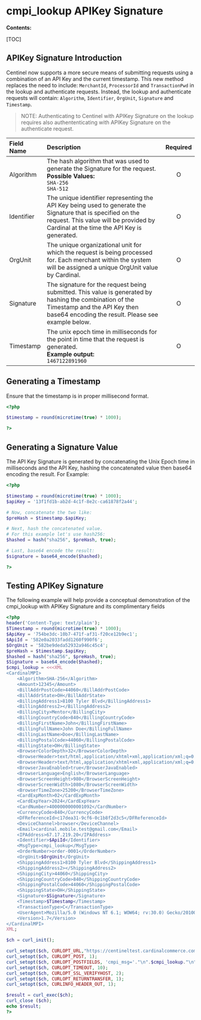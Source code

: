 <h1>cmpi_lookup APIKey Signature</h1>

__Contents:__

[TOC]

## APIKey Signature Introduction ##

Centinel now supports a more secure means of submitting requests using a combination of an API Key and the current timestamp.  This new method replaces the need to include: `MerchantId`, `ProcessorId` and `TransactionPwd` in the lookup and authenticate requests.  Instead, the lookup and authenticate requests will contain: `Algorithm`, `Identifier`, `OrgUnit`, `Signature` and `Timestamp`.

>NOTE: Authenticating to Centinel with APIKey Signature on the lookup requires also authententicating with APIKey Signature on the authenticate request.

| Field Name | Description | Required |
| :-- | :-- | :--: |
| Algorithm | The hash algorithm that was used to generate the Signature for the request.<br>__Possible Values:__<br>`SHA-256`<br>`SHA-512` | O |
| Identifier | The unique identifier representing the API Key being used to generate the Signature that is specified on the request. This value will be provided by Cardinal at the time the API Key is generated. | O |
| OrgUnit | The unique organizational unit for which the request is being processed for. Each merchant within the system will be assigned a unique OrgUnit value by Cardinal. | O |
| Signature | The signature for the request being submitted. This value is generated by hashing the combination of the Timestamp and the API Key then base64 encoding the result. Please see example below. | O |
| Timestamp | The unix epoch time in milliseconds for the point in time that the request is generated.<br>__Example output:__<br>`1467122891960` | O |

## Generating a Timestamp ##

Ensure that the timestamp is in proper millisecond format.

```PHP
<?php

$timestamp = round(microtime(true) * 1000);

?>
```

## Generating a Signature Value ##

The API Key Signature is generated by concatenating the Unix Epoch time in milliseconds and the API Key, hashing the concatenated value then base64 encoding the result.
For Example:

```PHP
<?php

$timestamp = round(microtime(true) * 1000);
$apiKey = '13f1fd1b-ab2d-4c1f-8e2c-ca61878f2a44';

# Now, concatenate the two like:
$preHash = $timestamp.$apiKey;

# Next, hash the concatenated value.
# For this example let's use hash256:
$hashed = hash("sha256", $preHash, true);

# Last, base64 encode the result:
$signature = base64_encode($hashed);

?>
```

## Testing APIKey Signature ##

The following example will help provide a conceptual demonstration of the cmpi_lookup with APIKey Signature and its complimentary fields

```PHP
<?php
header('Content-Type: text/plain');
$Timestamp = round(microtime(true) * 1000);
$ApiKey = '754be3dc-10b7-471f-af31-f20ce12b9ec1';
$ApiId = '582e0a2033fadd1260f990f6';
$OrgUnit = '582be9deda52932a946c45c4';
$preHash = $timestamp.$apiKey;
$hashed = hash("sha256", $preHash, true);
$Signature = base64_encode($hashed);
$cmpi_lookup = <<<XML
<CardinalMPI>
    <Algorithm>SHA-256</Algorithm>
    <Amount>12345</Amount>
    <BillAddrPostCode>44060</BillAddrPostCode>
    <BillAddrState>OH</BillAddrState>
    <BillingAddress1>8100 Tyler Blvd</BillingAddress1>
    <BillingAddress2></BillingAddress2>
    <BillingCity>Mentor</BillingCity>
    <BillingCountryCode>840</BillingCountryCode>
    <BillingFirstName>John</BillingFirstName>
    <BillingFullName>John Doe</BillingFullName>
    <BillingLastName>Doe</BillingLastName>
    <BillingPostalCode>44060</BillingPostalCode>
    <BillingState>OH</BillingState>
    <BrowserColorDepth>32</BrowserColorDepth>
    <BrowserHeader>text/html,application/xhtml+xml,application/xml;q=0.9,*/*;q=0.8</BrowserHeader>
    <BrowserHeader>text/html,application/xhtml+xml,application/xml;q=0.9,</BrowserHeader>
    <BrowserJavaEnabled>true</BrowserJavaEnabled>
    <BrowserLanguage>English</BrowserLanguage>
    <BrowserScreenHeight>980</BrowserScreenHeight>
    <BrowserScreenWidth>1080</BrowserScreenWidth>
    <BrowserTimeZone>25200</BrowserTimeZone>
    <CardExpMonth>02</CardExpMonth>
    <CardExpYear>2024</CardExpYear>
    <CardNumber>4000000000001092</CardNumber>
    <CurrencyCode>840</CurrencyCode>
    <DFReferenceId>c17dea31-9cf6-0c1b8f2d3c5</DFReferenceId>
    <DeviceChannel>browser</DeviceChannel>
    <Email>cardinal.mobile.test@gmail.com</Email>
    <IPAddress>67.17.219.20</IPAddress>
    <Identifier>$ApiId</Identifier>
    <MsgType>cmpi_lookup</MsgType>
    <OrderNumber>order-0001</OrderNumber>
    <OrgUnit>$OrgUnit</OrgUnit>
    <ShippingAddress1>8100 Tyler Blvd</ShippingAddress1>
    <ShippingAddress2></ShippingAddress2>
    <ShippingCity>44060</ShippingCity>
    <ShippingCountryCode>840</ShippingCountryCode>
    <ShippingPostalCode>44060</ShippingPostalCode>
    <ShippingState>OH</ShippingState>
    <Signature>$Signature</Signature>
    <Timestamp>$Timestamp</Timestamp>
    <TransactionType>C</TransactionType>
    <UserAgent>Mozilla/5.0 (Windows NT 6.1; WOW64; rv:30.0) Gecko/20100101 Firefox/30.0</UserAgent>
    <Version>1.7</Version>
</CardinalMPI>
XML;

$ch = curl_init();

curl_setopt($ch, CURLOPT_URL,"https://centineltest.cardinalcommerce.com/maps/txns.asp");
curl_setopt($ch, CURLOPT_POST, 1);
curl_setopt($ch, CURLOPT_POSTFIELDS, 'cmpi_msg='."\n".$cmpi_lookup."\n");
curl_setopt($ch, CURLOPT_TIMEOUT, 10);
curl_setopt($ch, CURLOPT_SSL_VERIFYHOST, 2);
curl_setopt($ch, CURLOPT_RETURNTRANSFER, 1);
curl_setopt($ch, CURLINFO_HEADER_OUT, 1);

$result = curl_exec($ch);
curl_close ($ch);
echo $result;
?>
```




